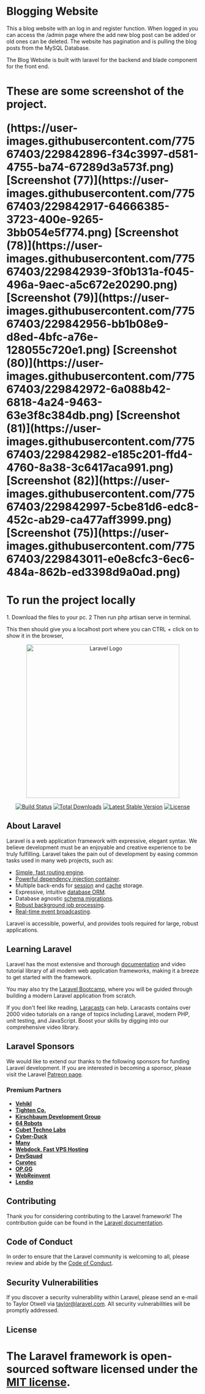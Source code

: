 
<h1>Blogging Website</h1>

 <p>This a blog website with an log in and register function. When logged in you can access the /admin page where the add new blog post can be added or old ones can be deleted. The website has pagination and is pulling the blog posts from the MySQL Database.</p>

<p>The Blog Website is built with laravel for the backend and blade component for the front end.</p>

<h1>These are some screenshot of the project.</p>
(https://user-images.githubusercontent.com/77567403/229842896-f34c3997-d581-4755-ba74-67289d3a573f.png)
[Screenshot (77)](https://user-images.githubusercontent.com/77567403/229842917-64666385-3723-400e-9265-3bb054e5f774.png)
[Screenshot (78)](https://user-images.githubusercontent.com/77567403/229842939-3f0b131a-f045-496a-9aec-a5c672e20290.png)
[Screenshot (79)](https://user-images.githubusercontent.com/77567403/229842956-bb1b08e9-d8ed-4bfc-a76e-128055c720e1.png)
[Screenshot (80)](https://user-images.githubusercontent.com/77567403/229842972-6a088b42-6818-4a24-9463-63e3f8c384db.png)
[Screenshot (81)](https://user-images.githubusercontent.com/77567403/229842982-e185c201-ffd4-4760-8a38-3c6417aca991.png)
[Screenshot (82)](https://user-images.githubusercontent.com/77567403/229842997-5cbe81d6-edc8-452c-ab29-ca477aff3999.png)
[Screenshot (75)](https://user-images.githubusercontent.com/77567403/229843011-e0e8cfc3-6ec6-484a-862b-ed3398d9a0ad.png)

<h1>To run the project locally</h1>
1. Download the files to your pc.
2 Then run php artisan serve in terminal.
<p>This then should give you a localhost port where you can CTRL + click on to show it in the browser,</p>


<p align="center"><a href="https://laravel.com" target="_blank"><img src="https://raw.githubusercontent.com/laravel/art/master/logo-lockup/5%20SVG/2%20CMYK/1%20Full%20Color/laravel-logolockup-cmyk-red.svg" width="400" alt="Laravel Logo"></a></p>

<p align="center">
<a href="https://github.com/laravel/framework/actions"><img src="https://github.com/laravel/framework/workflows/tests/badge.svg" alt="Build Status"></a>
<a href="https://packagist.org/packages/laravel/framework"><img src="https://img.shields.io/packagist/dt/laravel/framework" alt="Total Downloads"></a>
<a href="https://packagist.org/packages/laravel/framework"><img src="https://img.shields.io/packagist/v/laravel/framework" alt="Latest Stable Version"></a>
<a href="https://packagist.org/packages/laravel/framework"><img src="https://img.shields.io/packagist/l/laravel/framework" alt="License"></a>
</p>

## About Laravel

Laravel is a web application framework with expressive, elegant syntax. We believe development must be an enjoyable and creative experience to be truly fulfilling. Laravel takes the pain out of development by easing common tasks used in many web projects, such as:

- [Simple, fast routing engine](https://laravel.com/docs/routing).
- [Powerful dependency injection container](https://laravel.com/docs/container).
- Multiple back-ends for [session](https://laravel.com/docs/session) and [cache](https://laravel.com/docs/cache) storage.
- Expressive, intuitive [database ORM](https://laravel.com/docs/eloquent).
- Database agnostic [schema migrations](https://laravel.com/docs/migrations).
- [Robust background job processing](https://laravel.com/docs/queues).
- [Real-time event broadcasting](https://laravel.com/docs/broadcasting).

Laravel is accessible, powerful, and provides tools required for large, robust applications.

## Learning Laravel

Laravel has the most extensive and thorough [documentation](https://laravel.com/docs) and video tutorial library of all modern web application frameworks, making it a breeze to get started with the framework.

You may also try the [Laravel Bootcamp](https://bootcamp.laravel.com), where you will be guided through building a modern Laravel application from scratch.

If you don't feel like reading, [Laracasts](https://laracasts.com) can help. Laracasts contains over 2000 video tutorials on a range of topics including Laravel, modern PHP, unit testing, and JavaScript. Boost your skills by digging into our comprehensive video library.

## Laravel Sponsors

We would like to extend our thanks to the following sponsors for funding Laravel development. If you are interested in becoming a sponsor, please visit the Laravel [Patreon page](https://patreon.com/taylorotwell).

### Premium Partners

- **[Vehikl](https://vehikl.com/)**
- **[Tighten Co.](https://tighten.co)**
- **[Kirschbaum Development Group](https://kirschbaumdevelopment.com)**
- **[64 Robots](https://64robots.com)**
- **[Cubet Techno Labs](https://cubettech.com)**
- **[Cyber-Duck](https://cyber-duck.co.uk)**
- **[Many](https://www.many.co.uk)**
- **[Webdock, Fast VPS Hosting](https://www.webdock.io/en)**
- **[DevSquad](https://devsquad.com)**
- **[Curotec](https://www.curotec.com/services/technologies/laravel/)**
- **[OP.GG](https://op.gg)**
- **[WebReinvent](https://webreinvent.com/?utm_source=laravel&utm_medium=github&utm_campaign=patreon-sponsors)**
- **[Lendio](https://lendio.com)**

## Contributing

Thank you for considering contributing to the Laravel framework! The contribution guide can be found in the [Laravel documentation](https://laravel.com/docs/contributions).

## Code of Conduct

In order to ensure that the Laravel community is welcoming to all, please review and abide by the [Code of Conduct](https://laravel.com/docs/contributions#code-of-conduct).

## Security Vulnerabilities

If you discover a security vulnerability within Laravel, please send an e-mail to Taylor Otwell via [taylor@laravel.com](mailto:taylor@laravel.com). All security vulnerabilities will be promptly addressed.

## License

The Laravel framework is open-sourced software licensed under the [MIT license](https://opensource.org/licenses/MIT).
=======


